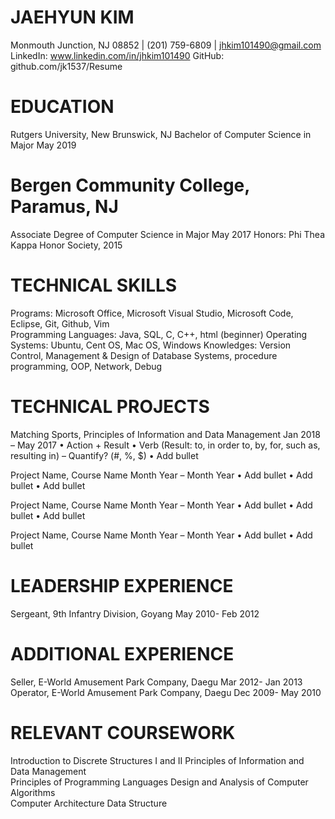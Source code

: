# JAEHYUN KIM 
Monmouth Junction, NJ 08852 | (201) 759-6809 | jhkim101490@gmail.com
LinkedIn: www.linkedin.com/in/jhkim101490
GitHub: github.com/jk1537/Resume

# EDUCATION
Rutgers University, New Brunswick, NJ
Bachelor of Computer Science in Major								                                                        May 2019

# Bergen Community College, Paramus, NJ
Associate Degree of Computer Science in Major					                                                      May 2017
Honors:  Phi Thea Kappa Honor Society, 2015
								       
# TECHNICAL SKILLS
Programs: Microsoft Office, Microsoft Visual Studio, Microsoft Code, Eclipse, Git, Github, Vim  
Programming Languages: Java, SQL,  C, C++, html (beginner)
Operating Systems: Ubuntu, Cent OS, Mac OS, Windows
Knowledges: Version Control, Management & Design of Database Systems, procedure programming, OOP, Network, 
Debug

# TECHNICAL PROJECTS
Matching Sports, Principles of Information and Data Management				     Jan 2018 – May 2017
•	Action + Result
•	Verb (Result: to, in order to, by, for, such as, resulting in) – Quantify? (#, %, $) 
•	Add bullet

Project Name, Course Name								           Month Year – Month Year
•	Add bullet
•	Add bullet
•	Add bullet

Project Name, Course Name								           Month Year – Month Year
•	Add bullet
•	Add bullet
•	Add bullet

Project Name, Course Name								           Month Year – Month Year
•	Add bullet
•	Add bullet

# LEADERSHIP EXPERIENCE
Sergeant, 9th Infantry Division, Goyang					                                                 May 2010- Feb 2012

# ADDITIONAL EXPERIENCE 
Seller, E-World Amusement Park Company, Daegu					                    Mar 2012- Jan 2013
Operator, E-World Amusement Park Company, Daegu					                    Dec 2009- May 2010

# RELEVANT COURSEWORK
Introduction to Discrete Structures I and II		Principles of Information and Data Management		
Principles of Programming Languages			Design and Analysis of Computer Algorithms		
Computer Architecture					Data Structure


